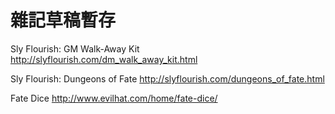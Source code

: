 # 雜記草稿暫存

Sly Flourish: GM Walk-Away Kit
http://slyflourish.com/dm_walk_away_kit.html

Sly Flourish: Dungeons of Fate
http://slyflourish.com/dungeons_of_fate.html

Fate Dice
http://www.evilhat.com/home/fate-dice/
